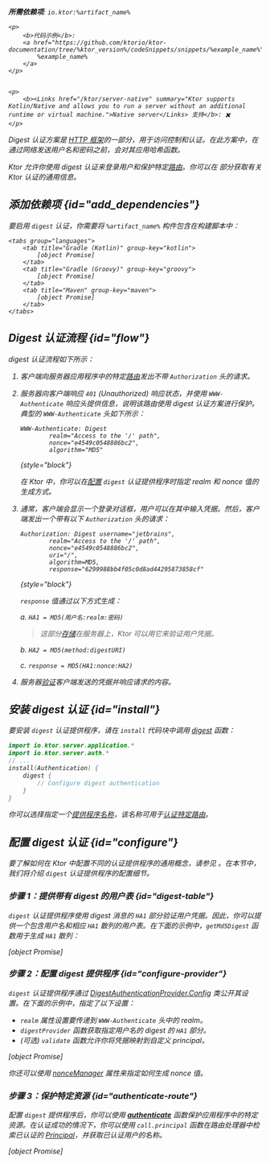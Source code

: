 [//]: # (title: Ktor Server 中的 Digest 认证)

<show-structure for="chapter" depth="2"/>

<var name="artifact_name" value="ktor-server-auth"/>

<tldr>
<p>
<b>所需依赖项</b>: <code>io.ktor:%artifact_name%</code>
</p>
<var name="example_name" value="auth-digest"/>

    <p>
        <b>代码示例</b>:
        <a href="https://github.com/ktorio/ktor-documentation/tree/%ktor_version%/codeSnippets/snippets/%example_name%">
            %example_name%
        </a>
    </p>
    

    <p>
        <b><Links href="/ktor/server-native" summary="Ktor supports Kotlin/Native and allows you to run a server without an additional runtime or virtual machine.">Native server</Links> 支持</b>: ✖️
    </p>
    
</tldr>

Digest 认证方案是 [HTTP 框架](https://developer.mozilla.org/en-US/docs/Web/HTTP/Authentication)的一部分，用于访问控制和认证。在此方案中，在通过网络发送用户名和密码之前，会对其应用哈希函数。

Ktor 允许你使用 digest 认证来登录用户和保护特定[路由](server-routing.md)。你可以在 [](server-auth.md) 部分获取有关 Ktor 认证的通用信息。

## 添加依赖项 {id="add_dependencies"}
要启用 `digest` 认证，你需要将 `%artifact_name%` 构件包含在构建脚本中：

    <tabs group="languages">
        <tab title="Gradle (Kotlin)" group-key="kotlin">
            [object Promise]
        </tab>
        <tab title="Gradle (Groovy)" group-key="groovy">
            [object Promise]
        </tab>
        <tab title="Maven" group-key="maven">
            [object Promise]
        </tab>
    </tabs>
    

## Digest 认证流程 {id="flow"}

digest 认证流程如下所示：

1. 客户端向服务器应用程序中的特定[路由](server-routing.md)发出不带 `Authorization` 头的请求。
2. 服务器向客户端响应 `401` (Unauthorized) 响应状态，并使用 `WWW-Authenticate` 响应头提供信息，说明该路由使用 digest 认证方案进行保护。典型的 `WWW-Authenticate` 头如下所示：

   ```
   WWW-Authenticate: Digest
           realm="Access to the '/' path",
           nonce="e4549c0548886bc2",
           algorithm="MD5"
   ```
   {style="block"}

   在 Ktor 中，你可以在[配置](#configure-provider) `digest` 认证提供程序时指定 realm 和 nonce 值的生成方式。

3. 通常，客户端会显示一个登录对话框，用户可以在其中输入凭据。然后，客户端发出一个带有以下 `Authorization` 头的请求：

   ```
   Authorization: Digest username="jetbrains",
           realm="Access to the '/' path",
           nonce="e4549c0548886bc2",
           uri="/",
           algorithm=MD5,
           response="6299988bb4f05c0d8ad44295873858cf"
   ```
   {style="block"}

   `response` 值通过以下方式生成：
   
   a. `HA1 = MD5(用户名:realm:密码)`
   > 这部分[存储](#digest-table)在服务器上，Ktor 可以用它来验证用户凭据。
   
   b. `HA2 = MD5(method:digestURI)`
   
   c. `response = MD5(HA1:nonce:HA2)`

4. 服务器[验证](#configure-provider)客户端发送的凭据并响应请求的内容。

## 安装 digest 认证 {id="install"}
要安装 `digest` 认证提供程序，请在 `install` 代码块中调用 [digest](https://api.ktor.io/ktor-server/ktor-server-plugins/ktor-server-auth/io.ktor.server.auth/digest.html) 函数：

```kotlin
import io.ktor.server.application.*
import io.ktor.server.auth.*
// ...
install(Authentication) {
    digest {
        // Configure digest authentication
    }
}
```
你可以选择指定一个[提供程序名称](server-auth.md#provider-name)，该名称可用于[认证特定路由](#authenticate-route)。

## 配置 digest 认证 {id="configure"}

要了解如何在 Ktor 中配置不同的认证提供程序的通用概念，请参见 [](server-auth.md#configure)。在本节中，我们将介绍 `digest` 认证提供程序的配置细节。

### 步骤 1：提供带有 digest 的用户表 {id="digest-table"}

`digest` 认证提供程序使用 digest 消息的 `HA1` 部分验证用户凭据。因此，你可以提供一个包含用户名和相应 `HA1` 散列的用户表。在下面的示例中，`getMd5Digest` 函数用于生成 `HA1` 散列：

[object Promise]

### 步骤 2：配置 digest 提供程序 {id="configure-provider"}

`digest` 认证提供程序通过 [DigestAuthenticationProvider.Config](https://api.ktor.io/ktor-server/ktor-server-plugins/ktor-server-auth/io.ktor.server.auth/-digest-authentication-provider/-config/index.html) 类公开其设置。在下面的示例中，指定了以下设置：
* `realm` 属性设置要传递到 `WWW-Authenticate` 头中的 realm。
* `digestProvider` 函数获取指定用户名的 digest 的 `HA1` 部分。
* (可选) `validate` 函数允许你将凭据映射到自定义 principal。

[object Promise]

你还可以使用 [nonceManager](https://api.ktor.io/ktor-server/ktor-server-plugins/ktor-server-auth/io.ktor.server.auth/-digest-authentication-provider/-config/nonce-manager.html) 属性来指定如何生成 nonce 值。

### 步骤 3：保护特定资源 {id="authenticate-route"}

配置 `digest` 提供程序后，你可以使用 **[authenticate](server-auth.md#authenticate-route)** 函数保护应用程序中的特定资源。在认证成功的情况下，你可以使用 `call.principal` 函数在路由处理器中检索已认证的 [Principal](https://api.ktor.io/ktor-server/ktor-server-plugins/ktor-server-auth/io.ktor.server.auth/-principal/index.html)，并获取已认证用户的名称。

[object Promise]